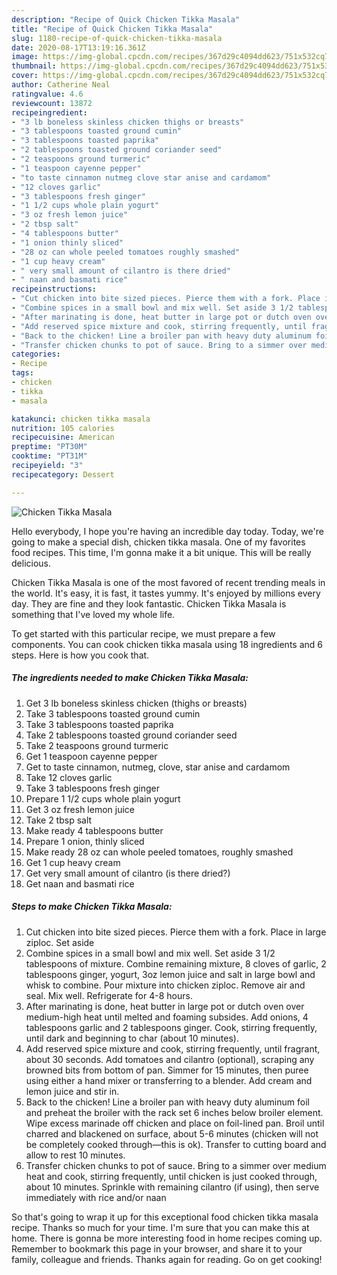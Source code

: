 ```yaml
---
description: "Recipe of Quick Chicken Tikka Masala"
title: "Recipe of Quick Chicken Tikka Masala"
slug: 1180-recipe-of-quick-chicken-tikka-masala
date: 2020-08-17T13:19:16.361Z
image: https://img-global.cpcdn.com/recipes/367d29c4094dd623/751x532cq70/chicken-tikka-masala-recipe-main-photo.jpg
thumbnail: https://img-global.cpcdn.com/recipes/367d29c4094dd623/751x532cq70/chicken-tikka-masala-recipe-main-photo.jpg
cover: https://img-global.cpcdn.com/recipes/367d29c4094dd623/751x532cq70/chicken-tikka-masala-recipe-main-photo.jpg
author: Catherine Neal
ratingvalue: 4.6
reviewcount: 13872
recipeingredient:
- "3 lb boneless skinless chicken thighs or breasts"
- "3 tablespoons toasted ground cumin"
- "3 tablespoons toasted paprika"
- "2 tablespoons toasted ground coriander seed"
- "2 teaspoons ground turmeric"
- "1 teaspoon cayenne pepper"
- "to taste cinnamon nutmeg clove star anise and cardamom"
- "12 cloves garlic"
- "3 tablespoons fresh ginger"
- "1 1/2 cups whole plain yogurt"
- "3 oz fresh lemon juice"
- "2 tbsp salt"
- "4 tablespoons butter"
- "1 onion thinly sliced"
- "28 oz can whole peeled tomatoes roughly smashed"
- "1 cup heavy cream"
- " very small amount of cilantro is there dried"
- " naan and basmati rice"
recipeinstructions:
- "Cut chicken into bite sized pieces. Pierce them with a fork. Place in large ziploc. Set aside"
- "Combine spices in a small bowl and mix well. Set aside 3 1/2 tablespoons of mixture. Combine remaining mixture, 8 cloves of garlic, 2 tablespoons ginger, yogurt, 3oz lemon juice and salt in large bowl and whisk to combine. Pour mixture into chicken ziploc. Remove air and seal. Mix well.  Refrigerate for 4-8 hours."
- "After marinating is done, heat butter in large pot or dutch oven over medium-high heat until melted and foaming subsides. Add onions, 4 tablespoons garlic and 2 tablespoons ginger. Cook, stirring frequently, until dark and beginning to char (about 10 minutes)."
- "Add reserved spice mixture and cook, stirring frequently, until fragrant, about 30 seconds. Add tomatoes and cilantro (optional), scraping any browned bits from bottom of pan. Simmer for 15 minutes, then puree using either a hand mixer or transferring to a blender. Add cream and lemon juice and stir in."
- "Back to the chicken! Line a broiler pan with heavy duty aluminum foil and preheat the broiler with the rack set 6 inches below broiler element. Wipe excess marinade off chicken and place on foil-lined pan. Broil until charred and blackened on surface, about 5-6 minutes (chicken will not be completely cooked through—this is ok). Transfer to cutting board and allow to rest 10 minutes."
- "Transfer chicken chunks to pot of sauce. Bring to a simmer over medium heat and cook, stirring frequently, until chicken is just cooked through, about 10 minutes. Sprinkle with remaining cilantro (if using), then serve immediately with rice and/or naan"
categories:
- Recipe
tags:
- chicken
- tikka
- masala

katakunci: chicken tikka masala 
nutrition: 105 calories
recipecuisine: American
preptime: "PT30M"
cooktime: "PT31M"
recipeyield: "3"
recipecategory: Dessert

---
```



![Chicken Tikka Masala](https://img-global.cpcdn.com/recipes/367d29c4094dd623/751x532cq70/chicken-tikka-masala-recipe-main-photo.jpg)

Hello everybody, I hope you're having an incredible day today. Today, we're going to make a special dish, chicken tikka masala. One of my favorites food recipes. This time, I'm gonna make it a bit unique. This will be really delicious.



Chicken Tikka Masala is one of the most favored of recent trending meals in the world. It's easy, it is fast, it tastes yummy. It's enjoyed by millions every day. They are fine and they look fantastic. Chicken Tikka Masala is something that I've loved my whole life.


To get started with this particular recipe, we must prepare a few components. You can cook chicken tikka masala using 18 ingredients and 6 steps. Here is how you cook that.

<!--inarticleads1-->

##### The ingredients needed to make Chicken Tikka Masala:

1. Get 3 lb boneless skinless chicken (thighs or breasts)
1. Take 3 tablespoons toasted ground cumin
1. Take 3 tablespoons toasted paprika
1. Take 2 tablespoons toasted ground coriander seed
1. Take 2 teaspoons ground turmeric
1. Get 1 teaspoon cayenne pepper
1. Get to taste cinnamon, nutmeg, clove, star anise and cardamom
1. Take 12 cloves garlic
1. Take 3 tablespoons fresh ginger
1. Prepare 1 1/2 cups whole plain yogurt
1. Get 3 oz fresh lemon juice
1. Take 2 tbsp salt
1. Make ready 4 tablespoons butter
1. Prepare 1 onion, thinly sliced
1. Make ready 28 oz can whole peeled tomatoes, roughly smashed
1. Get 1 cup heavy cream
1. Get  very small amount of cilantro (is there dried?)
1. Get  naan and basmati rice




<!--inarticleads2-->

##### Steps to make Chicken Tikka Masala:

1. Cut chicken into bite sized pieces. Pierce them with a fork. Place in large ziploc. Set aside
1. Combine spices in a small bowl and mix well. Set aside 3 1/2 tablespoons of mixture. Combine remaining mixture, 8 cloves of garlic, 2 tablespoons ginger, yogurt, 3oz lemon juice and salt in large bowl and whisk to combine. Pour mixture into chicken ziploc. Remove air and seal. Mix well.  Refrigerate for 4-8 hours.
1. After marinating is done, heat butter in large pot or dutch oven over medium-high heat until melted and foaming subsides. Add onions, 4 tablespoons garlic and 2 tablespoons ginger. Cook, stirring frequently, until dark and beginning to char (about 10 minutes).
1. Add reserved spice mixture and cook, stirring frequently, until fragrant, about 30 seconds. Add tomatoes and cilantro (optional), scraping any browned bits from bottom of pan. Simmer for 15 minutes, then puree using either a hand mixer or transferring to a blender. Add cream and lemon juice and stir in.
1. Back to the chicken! Line a broiler pan with heavy duty aluminum foil and preheat the broiler with the rack set 6 inches below broiler element. Wipe excess marinade off chicken and place on foil-lined pan. Broil until charred and blackened on surface, about 5-6 minutes (chicken will not be completely cooked through—this is ok). Transfer to cutting board and allow to rest 10 minutes.
1. Transfer chicken chunks to pot of sauce. Bring to a simmer over medium heat and cook, stirring frequently, until chicken is just cooked through, about 10 minutes. Sprinkle with remaining cilantro (if using), then serve immediately with rice and/or naan




So that's going to wrap it up for this exceptional food chicken tikka masala recipe. Thanks so much for your time. I'm sure that you can make this at home. There is gonna be more interesting food in home recipes coming up. Remember to bookmark this page in your browser, and share it to your family, colleague and friends. Thanks again for reading. Go on get cooking!
